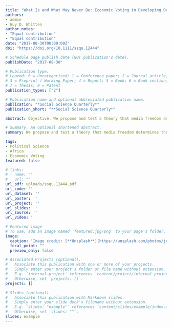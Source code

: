 ```yaml
---
title: "What Is and What May Never Be: Economic Voting in Developing Democracies"
authors:
- admin
- Guy D. Whitten
author_notes:
- "Equal contribution"
- "Equal contribution"
date: "2017-08-30T00:00:00Z"
doi: "https://doi.org/10.1111/ssqu.12444"

# Schedule page publish date (NOT publication's date).
publishDate: "2017-08-30"

# Publication type.
# Legend: 0 = Uncategorized; 1 = Conference paper; 2 = Journal article;
# 3 = Preprint / Working Paper; 4 = Report; 5 = Book; 6 = Book section;
# 7 = Thesis; 8 = Patent
publication_types: ["2"]

# Publication name and optional abbreviated publication name.
publication: "*Social Science Quarterly*"
publication_short: "**Social Science Quarterly*"

abstract: Objective. We propose and test a theory that media freedom determines the extent of economic voting in developing democracies. Methods. Building on extant work that suggests economic voting takes place in developing democracies much like it does in established democracies (Lewis‐Beck and Stegmaier, 2008), we test our theory using a new collection of aggregate data from elections in 22 developing democracies in Africa. Results. Media freedom rather than political freedom may be a bigger determinant of economic voting in developing democracies. Moreover, the threshold of political development needed for economic voting is lower than previously suggested by the literature. Conclusion. Economic voting is alive and well in developing democracies—even those with relatively low levels of economic and political development.

# Summary. An optional shortened abstract.
summary: We propose and test a theory that media freedom determines the extent of economic voting in developing democracies.

tags:
- Political Science
- Africa
- Economic Voting
featured: false

# links:
# - name: ""
#   url: ""
url_pdf: uploads/ssqu.12444.pdf
url_code: ''
url_dataset: ''
url_poster: ''
url_project: ''
url_slides: ''
url_source: ''
url_video: ''

# Featured image
# To use, add an image named `featured.jpg/png` to your page's folder. 
image:
  caption: 'Image credit: [**Unsplash**](https://unsplash.com/photos/jdD8gXaTZsc)'
  focal_point: ""
  preview_only: false

# Associated Projects (optional).
#   Associate this publication with one or more of your projects.
#   Simply enter your project's folder or file name without extension.
#   E.g. `internal-project` references `content/project/internal-project/index.md`.
#   Otherwise, set `projects: []`.
projects: []

# Slides (optional).
#   Associate this publication with Markdown slides.
#   Simply enter your slide deck's filename without extension.
#   E.g. `slides: "example"` references `content/slides/example/index.md`.
#   Otherwise, set `slides: ""`.
slides: example
---
```

